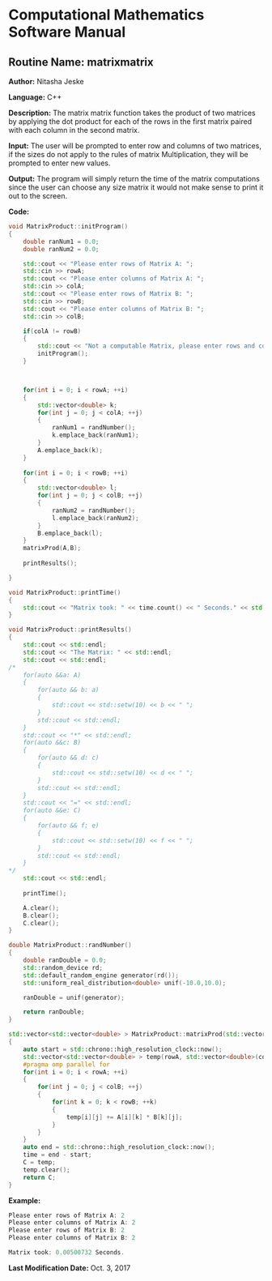 # Computational Mathematics Software Manual

## **Routine Name:** matrixmatrix

**Author:** Nitasha Jeske

**Language:** C++

**Description:** The matrix matrix function takes the product of two matrices by applying the dot product for each of the rows in the first matrix paired with each column in the second matrix.

**Input:**  The user will be prompted to enter row and columns of two matrices, if the sizes do not apply to the
rules of matrix Multiplication, they will be prompted to enter new values. 

**Output:** The program will simply return the time of the matrix computations since the user can choose
any size matrix it would not make sense to print it out to the screen. 

**Code:**
```C++
void MatrixProduct::initProgram()
{
	double ranNum1 = 0.0;
	double ranNum2 = 0.0;

	std::cout << "Please enter rows of Matrix A: ";
	std::cin >> rowA;
	std::cout << "Please enter columns of Matrix A: ";
	std::cin >> colA;
	std::cout << "Please enter rows of Matrix B: ";
	std::cin >> rowB;
	std::cout << "Please enter columns of Matrix B: ";
	std::cin >> colB;

	if(colA != rowB)
	{
		std::cout << "Not a computable Matrix, please enter rows and columns again!" << std::endl;
		initProgram();
	}



	for(int i = 0; i < rowA; ++i)
	{
		std::vector<double> k;
		for(int j = 0; j < colA; ++j)
		{
			ranNum1 = randNumber();
			k.emplace_back(ranNum1);
		}
		A.emplace_back(k);
	}
	
	for(int i = 0; i < rowB; ++i)
	{
		std::vector<double> l;
		for(int j = 0; j < colB; ++j)
		{
			ranNum2 = randNumber();
			l.emplace_back(ranNum2);
		}
		B.emplace_back(l);
	}
	matrixProd(A,B);
			
	printResults();		

}

void MatrixProduct::printTime()
{
	std::cout << "Matrix took: " << time.count() << " Seconds." << std::endl;
}

void MatrixProduct::printResults()
{
	std::cout << std::endl;
	std::cout << "The Matrix: " << std::endl;
	std::cout << std::endl;
/*
	for(auto &&a: A)
	{
		for(auto && b: a)
		{
			std::cout << std::setw(10) << b << " ";
		}
		std::cout << std::endl;
	}
	std::cout << "*" << std::endl;
	for(auto &&c: B)
	{
		for(auto && d: c)
		{
			std::cout << std::setw(10) << d << " ";
		}
		std::cout << std::endl;
	}
	std::cout << "=" << std::endl;
	for(auto &&e: C)
	{
		for(auto && f: e)
		{
			std::cout << std::setw(10) << f << " ";
		}
		std::cout << std::endl;
	}
*/
	std::cout << std::endl;
	
	printTime();

	A.clear();
	B.clear();
	C.clear();
}

double MatrixProduct::randNumber()
{
	double ranDouble = 0.0;
	std::random_device rd;
	std::default_random_engine generator(rd());
	std::uniform_real_distribution<double> unif(-10.0,10.0);

	ranDouble = unif(generator);

	return ranDouble;
}

std::vector<std::vector<double> > MatrixProduct::matrixProd(std::vector<std::vector<double> > &A,std::vector<std::vector<double> > &B)
{
	auto start = std::chrono::high_resolution_clock::now();
	std::vector<std::vector<double> > temp(rowA, std::vector<double>(colB));
	#pragma omp parallel for
	for(int i = 0; i < rowA; ++i)
	{
		for(int j = 0; j < colB; ++j)
		{
			for(int k = 0; k < rowB; ++k)
			{
				temp[i][j] += A[i][k] * B[k][j];
			}
		}
	}
	auto end = std::chrono::high_resolution_clock::now();
	time = end - start;
	C = temp;
	temp.clear();	
	return C;
}
```

**Example:**
```C++
Please enter rows of Matrix A: 2
Please enter columns of Matrix A: 2
Please enter rows of Matrix B: 2
Please enter columns of Matrix B: 2

Matrix took: 0.00500732 Seconds. 
```

**Last Modification Date:** Oct. 3, 2017
